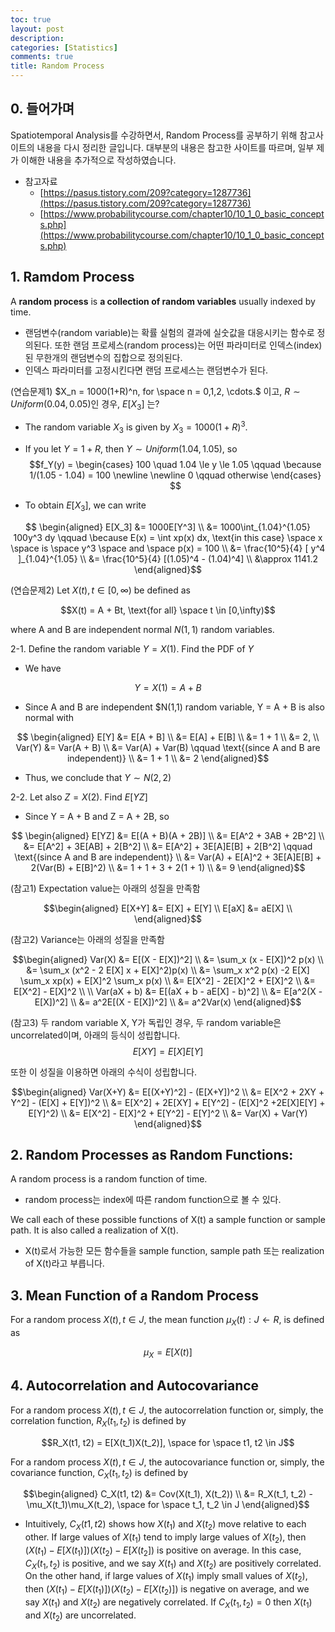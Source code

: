 ```yaml
---
toc: true
layout: post
description: 
categories: [Statistics]
comments: true
title: Random Process 
---
```


## 0. 들어가며
Spatiotemporal Analysis를 수강하면서, Random Process를 공부하기 위해 참고사이트의 내용을 다시 정리한 글입니다. 대부분의 내용은 참고한 사이트를 따르며, 일부 제가 이해한 내용을 추가적으로 작성하였습니다.
- 참고자료
  - [https://pasus.tistory.com/209?category=1287736](https://pasus.tistory.com/209?category=1287736) 
  - [https://www.probabilitycourse.com/chapter10/10_1_0_basic_concepts.php](https://www.probabilitycourse.com/chapter10/10_1_0_basic_concepts.php)

## 1. Ramdom Process
A **random process** is **a collection of random variables** usually indexed by time. 
 - 랜덤변수(random variable)는 확률 실험의 결과에 실숫값을 대응시키는 함수로 정의된다. 또한 랜덤 프로세스(random process)는 어떤 파라미터로 인덱스(index)된 무한개의 랜덤변수의 집합으로 정의된다.
 - 인덱스 파라미터를 고정시킨다면 랜덤 프로세스는 랜덤변수가 된다.

(연습문제1) $X_n = 1000(1+R)^n, for \space n = 0,1,2, \cdots.$ 이고, $R \sim Uniform(0.04, 0.05)$인 경우, $E[X_3]$ 는?

 - The random variable $X_3$ is given by $X_3 = 1000(1+R)^3$.
 - If you let $Y = 1 + R$, then $Y \sim Uniform(1.04, 1.05)$, so
$$f_Y(y) = \begin{cases} 100 \quad 1.04 \le y \le 1.05 \qquad \because 1/(1.05 - 1.04) = 100 \newline \newline 0 \qquad otherwise \end{cases} $$

 - To obtain $E[X_3]$, we can write
 
$$ 
\begin{aligned} 
E[X_3] &= 1000E[Y^3] \\
&= 1000\int_{1.04}^{1.05} 100y^3 dy \qquad \because E(x) = \int xp(x) dx, \text{in this case} \space x \space is \space y^3 \space and \space p(x) = 100  \\
&= \frac{10^5}{4} [ y^4 ]_{1.04}^{1.05} \\
&= \frac{10^5}{4} [(1.05)^4 - (1.04)^4] \\
&\approx 1141.2
\end{aligned}$$

(연습문제2) Let ${X(t), t \in [0, \infty )}$ be defined as

$$X(t) = A + Bt, \text{for all} \space t \in [0,\infty)$$

where A and B are independent normal $N(1,1)$ random variables.

2-1. Define the random variable $Y=X(1)$. Find the PDF of $Y$
  - We have

$$ Y = X(1) = A + B$$

  - Since A and B are independent $N(1,1) random variable, Y = A + B is also normal with

$$
\begin{aligned} 
E[Y] &= E[A + B] \\
&= E[A] + E[B] \\
&= 1 + 1 \\
&= 2,
\\
Var(Y) &= Var(A + B) \\
&= Var(A) + Var(B) \qquad \text{(since A and B are independent)} \\
&= 1 + 1 \\
&= 2
\end{aligned}$$

- Thus, we conclude that $Y∼N(2,2)$

2-2. Let also $Z=X(2)$. Find $E[YZ]$
 - Since Y = A + B and Z = A + 2B, so

$$
\begin{aligned} 
E[YZ] &= E[(A + B)(A + 2B)] \\
&= E[A^2 + 3AB + 2B^2] \\
&= E[A^2] + 3E[AB] + 2[B^2] \\
&= E[A^2] + 3E[A]E[B] + 2[B^2] \qquad \text{(since A and B are independent)} \\
&= Var(A) + E[A]^2 + 3E[A]E[B] + 2(Var(B) + E[B]^2) \\
&= 1 + 1 + 3 + 2(1 + 1) \\
&= 9
\end{aligned}$$ 

(참고1) Expectation value는 아래의 성질을 만족함

$$\begin{aligned}
E[X+Y] &= E[X] + E[Y] \\
E[aX] &= aE[X] \\
\end{aligned}$$

(참고2) Variance는 아래의 성질을 만족함

$$\begin{aligned}
Var(X) &= E[(X - E[X])^2] \\
&= \sum_x (x - E[X])^2 p(x) \\
&= \sum_x (x^2 - 2 E[X] x + E[X]^2)p(x) \\
&= \sum_x x^2 p(x) -2 E[X] \sum_x xp(x) + E[X]^2 \sum_x p(x) \\
&= E[X^2] - 2E[X]^2 + E[X]^2 \\
&= E[X^2] - E[X]^2
\\
\\
Var(aX + b) &= E[(aX + b - aE[X] - b)^2] \\
&= E[a^2(X - E[X])^2] \\
&= a^2E[(X - E[X])^2] \\
&= a^2Var(x)
\end{aligned}$$

(참고3) 두 random variable X, Y가 독립인 경우, 두 random variable은 uncorrelated이며, 아래의 등식이 성립합니다.
$$E[XY] = E[X]E[Y] $$

또한 이 성질을 이용하면 아래의 수식이 성립합니다.

$$\begin{aligned}
Var(X+Y) &= E[(X+Y)^2] - (E[X+Y])^2 \\
&= E[X^2 + 2XY + Y^2] - (E[X] + E[Y])^2 \\
&= E[X^2] + 2E[XY] + E[Y^2] - (E[X]^2 +2E[X]E[Y] + E[Y]^2) \\
&= E[X^2] - E[X]^2 + E[Y^2] - E[Y]^2 \\
&= Var(X) + Var(Y)
\end{aligned}$$


## 2. Random Processes as Random Functions:
A random process is a random function of time.
- random process는 index에 따른 random function으로 볼 수 있다.

We call each of these possible functions of X(t) a sample function or sample path. It is also called a realization of X(t). 
- X(t)로서 가능한 모든 함수들을 sample function, sample path 또는 realization of X(t)라고 부릅니다. 


## 3. Mean Function of a Random Process
For a random process ${X(t), t \in J}$, the mean function $\mu_X(t) : J \leftarrow R$, is defined as

$$\mu_X = E[X(t)]$$


## 4. Autocorrelation and Autocovariance
For a random process ${X(t), t \in J}$, the autocorrelation function or, simply, the correlation function, $R_X(t_1, t_2)$ is defined by

$$R_X(t1, t2) = E[X(t_1)X(t_2)], \space for \space t1, t2 \in J$$

For a random process ${X(t), t \in J}$, the autocovariance function or, simply, the covariance function, $C_X(t_1, t_2)$ is defined by

$$\begin{aligned}
C_X(t1, t2) &= Cov(X(t_1), X(t_2)) \\
&= R_X(t_1, t_2) - \mu_X(t_1)\mu_X(t_2), \space for \space t_1, t_2 \in J
\end{aligned}$$

 - Intuitively, $C_X(t1, t2)$ shows how $X(t_1)$ and $X(t_2)$ move relative to each other. If large values of $X(t_1)$ tend to imply large values of $X(t_2)$, then $(X(t_1) - E[X(t_1)])(X(t_2) - E[X(t_2])$ is positive on average. In this case, $C_X(t_1, t_2)$ is positive, and we say $X(t_1)$ and $X(t_2)$ are positively correlated. On the other hand, if large values of $X(t_1)$ imply small values of $X(t_2)$, then $(X(t_1) - E[X(t_1)])(X(t_2) - E[X(t_2)])$ is negative on average, and we say $X(t_1)$ and $X(t_2)$ are negatively correlated. If $C_X(t_1, t_2) = 0$ then $X(t_1)$ and $X(t_2)$ are uncorrelated.
